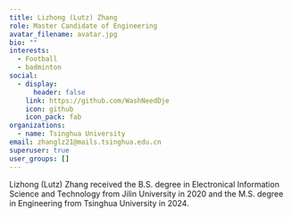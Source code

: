 ```yaml
---
title: Lizhong (Lutz) Zhang
role: Master Candidate of Engineering
avatar_filename: avatar.jpg
bio: ""
interests:
  - Football
  - badminton
social:
  - display:
      header: false
    link: https://github.com/WashNeedDje
    icon: github
    icon_pack: fab
organizations:
  - name: Tsinghua University
email: zhanglz21@mails.tsinghua.edu.cn
superuser: true
user_groups: []
---
```

Lizhong (Lutz) Zhang received the B.S. degree in Electronical Information Science and Technology from Jilin University in 2020 and the M.S. degree in Engineering from Tsinghua University in 2024.